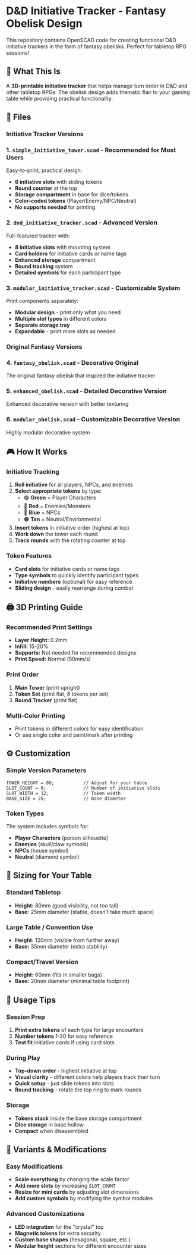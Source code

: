 # D&D Initiative Tracker - Fantasy Obelisk Design

This repository contains OpenSCAD code for creating functional D&D initiative trackers in the form of fantasy obelisks. Perfect for tabletop RPG sessions!

## 🎲 What This Is

A **3D-printable initiative tracker** that helps manage turn order in D&D and other tabletop RPGs. The obelisk design adds thematic flair to your gaming table while providing practical functionality.

## 📁 Files

### Initiative Tracker Versions

### 1. `simple_initiative_tower.scad` - **Recommended for Most Users**
Easy-to-print, practical design:
- **6 initiative slots** with sliding tokens
- **Round counter** at the top
- **Storage compartment** in base for dice/tokens
- **Color-coded tokens** (Player/Enemy/NPC/Neutral)
- **No supports needed** for printing

### 2. `dnd_initiative_tracker.scad` - Advanced Version
Full-featured tracker with:
- **8 initiative slots** with mounting system
- **Card holders** for initiative cards or name tags
- **Enhanced storage** compartment
- **Round tracking** system
- **Detailed symbols** for each participant type

### 3. `modular_initiative_tracker.scad` - Customizable System
Print components separately:
- **Modular design** - print only what you need
- **Multiple slot types** in different colors
- **Separate storage tray**
- **Expandable** - print more slots as needed

### Original Fantasy Versions
### 4. `fantasy_obelisk.scad` - Decorative Original
The original fantasy obelisk that inspired the initiative tracker

### 5. `enhanced_obelisk.scad` - Detailed Decorative Version  
Enhanced decorative version with better texturing

### 6. `modular_obelisk.scad` - Customizable Decorative Version
Highly modular decorative system

## 🎮 How It Works

### Initiative Tracking
1. **Roll initiative** for all players, NPCs, and enemies
2. **Select appropriate tokens** by type:
   - 🟢 **Green** = Player Characters
   - 🔴 **Red** = Enemies/Monsters  
   - 🔵 **Blue** = NPCs
   - 🟤 **Tan** = Neutral/Environmental
3. **Insert tokens** in initiative order (highest at top)
4. **Work down** the tower each round
5. **Track rounds** with the rotating counter at top

### Token Features
- **Card slots** for initiative cards or name tags
- **Type symbols** to quickly identify participant types
- **Initiative numbers** (optional) for easy reference
- **Sliding design** - easily rearrange during combat

## 🖨️ 3D Printing Guide

### Recommended Print Settings
- **Layer Height:** 0.2mm
- **Infill:** 15-20%
- **Supports:** Not needed for recommended designs
- **Print Speed:** Normal (50mm/s)

### Print Order
1. **Main Tower** (print upright)
2. **Token Set** (print flat, 8 tokens per set)
3. **Round Tracker** (print flat)

### Multi-Color Printing
- Print tokens in different colors for easy identification
- Or use single color and paint/mark after printing

## ⚙️ Customization

### Simple Version Parameters
```scad
TOWER_HEIGHT = 80;           // Adjust for your table
SLOT_COUNT = 6;              // Number of initiative slots
SLOT_WIDTH = 12;             // Token width
BASE_SIZE = 25;              // Base diameter
```

### Token Types
The system includes symbols for:
- **Player Characters** (person silhouette)
- **Enemies** (skull/claw symbols)
- **NPCs** (house symbol)
- **Neutral** (diamond symbol)

## 📏 Sizing for Your Table

### Standard Tabletop
- **Height:** 80mm (good visibility, not too tall)
- **Base:** 25mm diameter (stable, doesn't take much space)

### Large Table / Convention Use
- **Height:** 120mm (visible from further away)
- **Base:** 35mm diameter (extra stability)

### Compact/Travel Version
- **Height:** 60mm (fits in smaller bags)
- **Base:** 20mm diameter (minimal table footprint)

## 🎯 Usage Tips

### Session Prep
1. **Print extra tokens** of each type for large encounters
2. **Number tokens** 1-20 for easy reference
3. **Test fit** initiative cards if using card slots

### During Play
- **Top-down order** - highest initiative at top
- **Visual clarity** - different colors help players track their turn
- **Quick setup** - just slide tokens into slots
- **Round tracking** - rotate the top ring to mark rounds

### Storage
- **Tokens stack** inside the base storage compartment
- **Dice storage** in base hollow
- **Compact** when disassembled

## 🔄 Variants & Modifications

### Easy Modifications
- **Scale everything** by changing the scale factor
- **Add more slots** by increasing `SLOT_COUNT`
- **Resize for mini cards** by adjusting slot dimensions
- **Add custom symbols** by modifying the symbol modules

### Advanced Customizations
- **LED integration** for the "crystal" top
- **Magnetic tokens** for extra security
- **Custom base shapes** (hexagonal, square, etc.)
- **Modular height** sections for different encounter sizes